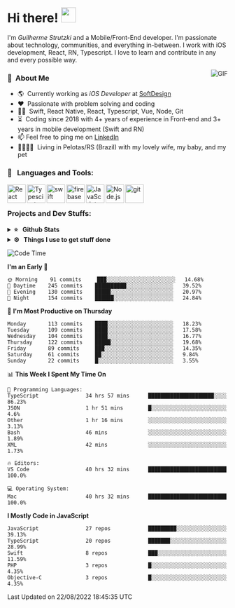 # Hi there! <img src="https://github.com/TheDudeThatCode/TheDudeThatCode/blob/master/Assets/Hi.gif" width="34px" height="34px">

I'm _Guilherme Strutzki_ and a Mobile/Front-End developer. I'm passionate about technology, communities, and everything in-between. I work with iOS development, React, RN, Typescript. I love to learn and contribute in any and every possible way. 

<img align="right" alt="GIF" src="https://spotify-github-profile.vercel.app/api/view?uid=22gkdonhf4okms5x5dsdjx7sy&cover_image=true&theme=default&bar_color=09ff00&bar_color_cover=false"/>

### :space_invader: &nbsp;About Me
- :earth_americas:&nbsp; Currently working as _iOS Developer_ at [SoftDesign](https://softdesign.com.br/)
- :heart: &nbsp;Passionate with problem solving and coding
- :technologist: &nbsp;Swift, React Native, React, Typescript, Vue, Node, Git
- :hourglass_flowing_sand: &nbsp;Coding since 2018 with 4+ years of experience in Front-end and 3+ years in mobile development (Swift and RN)
- 📫  Feel free to ping me on [LinkedIn](https://www.linkedin.com/in/guilherme-strutzki/)
- :family_man_woman_girl_girl: &nbsp;Living in Pelotas/RS (Brazil) with my lovely wife, my baby, and my pet

### 🔨 &nbsp; Languages and Tools:
<a href="https://reactjs.org/" target="_blank"> <img align="left" alt="React" height ="42px" src="https://raw.githubusercontent.com/rahul-jha98/github_readme_icons/main/language_and_tools/square/react/react.svg"></a>
<a href="https://www.typescriptlang.org/" target="_blank"><img align="left" alt="Typescirpt" height ="42px" src="https://raw.githubusercontent.com/rahul-jha98/github_readme_icons/main/language_and_tools/square/typescript/typescript.svg"></a>
<a href="https://developer.apple.com/swift/" target="_blank"> <img align="left" src="https://raw.githubusercontent.com/rahul-jha98/github_readme_icons/main/language_and_tools/square/swift/swift.svg" alt="swift" height="42px"/> </a> 
<a href="https://firebase.google.com/" target="_blank"> <img align="left" src="https://raw.githubusercontent.com/rahul-jha98/github_readme_icons/main/language_and_tools/square/firebase/firebase.svg" alt="firebase" height ="42px"/> </a>
<a href="https://developer.mozilla.org/en-US/docs/Web/JavaScript" target="_blank"> <img align="left" alt="JavaScript" height ="42px"  src="https://raw.githubusercontent.com/rahul-jha98/github_readme_icons/main/language_and_tools/square/javascript/javascript.svg"> </a>
<a href="https://nodejs.org" target="_blank"><img align="left" alt="Node.js" height ="42px" src="https://raw.githubusercontent.com/rahul-jha98/github_readme_icons/main/language_and_tools/square/node/node.svg"></a>
<a href="https://git-scm.com/" target="_blank"> <img src="https://raw.githubusercontent.com/rahul-jha98/github_readme_icons/main/language_and_tools/square/git-scm/git-scm.svg" align="left" alt="git" height='42px'/> </a> </br></br>


### Projects and Dev Stuffs:

<details>	
  <summary><b>⭐ &nbsp; Github Stats</b></summary>
  <br />
  <img src="https://github-readme-stats.vercel.app/api?username=guistrutzki&show_icons=true&theme=tokyonight"/>
</details>
 
<details>	
  <br />
  <summary><b>⚙️ &nbsp; Things I use to get stuff done</b></summary>
  	<ul>
  	    <li><b>OS:</b> macOS Big Sur 11.2</li>
	    <li><b>Laptop: </b> MacBook Pro (i7, Mid 2014)</li>
  	    <li><b>Browser: </b> Chrome</li>
	    <li><b>Terminal: </b> ZSH: Oh My Zsh</li>
	    <li><b>Code Editor:</b> VScode, XCode and Android Studio</li>
	    <li><b>To Stay Updated:</b> Twitter, Youtube and Instagram.</li>
	</ul>	
</details>

<!--START_SECTION:waka-->
![Code Time](http://img.shields.io/badge/Code%20Time-895%20hrs-blue)

**I'm an Early 🐤** 

```text
🌞 Morning    91 commits     ███░░░░░░░░░░░░░░░░░░░░░░   14.68% 
🌆 Daytime    245 commits    ██████████░░░░░░░░░░░░░░░   39.52% 
🌃 Evening    130 commits    █████░░░░░░░░░░░░░░░░░░░░   20.97% 
🌙 Night      154 commits    ██████░░░░░░░░░░░░░░░░░░░   24.84%

```
📅 **I'm Most Productive on Thursday** 

```text
Monday       113 commits    ████░░░░░░░░░░░░░░░░░░░░░   18.23% 
Tuesday      109 commits    ████░░░░░░░░░░░░░░░░░░░░░   17.58% 
Wednesday    104 commits    ████░░░░░░░░░░░░░░░░░░░░░   16.77% 
Thursday     122 commits    █████░░░░░░░░░░░░░░░░░░░░   19.68% 
Friday       89 commits     ███░░░░░░░░░░░░░░░░░░░░░░   14.35% 
Saturday     61 commits     ██░░░░░░░░░░░░░░░░░░░░░░░   9.84% 
Sunday       22 commits     █░░░░░░░░░░░░░░░░░░░░░░░░   3.55%

```


📊 **This Week I Spent My Time On** 

```text
💬 Programming Languages: 
TypeScript               34 hrs 57 mins      █████████████████████░░░░   86.23% 
JSON                     1 hr 51 mins        █░░░░░░░░░░░░░░░░░░░░░░░░   4.6% 
Other                    1 hr 16 mins        ░░░░░░░░░░░░░░░░░░░░░░░░░   3.13% 
Bash                     46 mins             ░░░░░░░░░░░░░░░░░░░░░░░░░   1.89% 
XML                      42 mins             ░░░░░░░░░░░░░░░░░░░░░░░░░   1.73%

🔥 Editors: 
VS Code                  40 hrs 32 mins      █████████████████████████   100.0%

💻 Operating System: 
Mac                      40 hrs 32 mins      █████████████████████████   100.0%

```

**I Mostly Code in JavaScript** 

```text
JavaScript               27 repos            █████████░░░░░░░░░░░░░░░░   39.13% 
TypeScript               20 repos            ███████░░░░░░░░░░░░░░░░░░   28.99% 
Swift                    8 repos             ███░░░░░░░░░░░░░░░░░░░░░░   11.59% 
PHP                      3 repos             █░░░░░░░░░░░░░░░░░░░░░░░░   4.35% 
Objective-C              3 repos             █░░░░░░░░░░░░░░░░░░░░░░░░   4.35%

```



 Last Updated on 22/08/2022 18:45:35 UTC
<!--END_SECTION:waka-->
